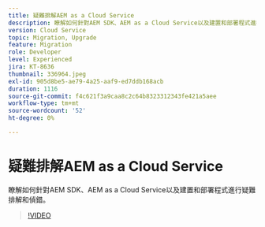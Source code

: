 ```yaml
---
title: 疑難排解AEM as a Cloud Service
description: 瞭解如何針對AEM SDK、AEM as a Cloud Service以及建置和部署程式進行疑難排解和偵錯。
version: Cloud Service
topic: Migration, Upgrade
feature: Migration
role: Developer
level: Experienced
jira: KT-8636
thumbnail: 336964.jpeg
exl-id: 905d8be5-ae79-4a25-aaf9-ed7ddb168acb
duration: 1116
source-git-commit: f4c621f3a9caa8c2c64b8323312343fe421a5aee
workflow-type: tm+mt
source-wordcount: '52'
ht-degree: 0%

---
```


# 疑難排解AEM as a Cloud Service

瞭解如何針對AEM SDK、AEM as a Cloud Service以及建置和部署程式進行疑難排解和偵錯。

>[!VIDEO](https://video.tv.adobe.com/v/336964?quality=12&learn=on)
